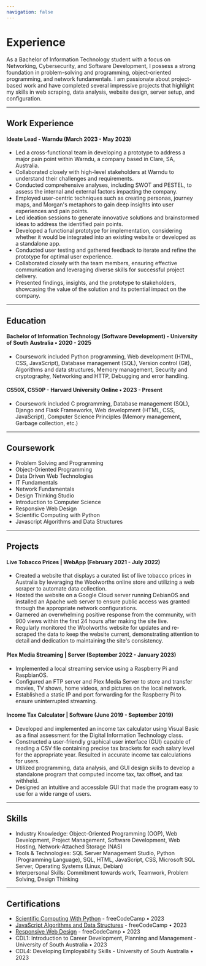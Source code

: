 ```yaml
---
navigation: false
---
```


# Experience

As a Bachelor of Information Technology student with a focus on Networking, Cybersecurity, and Software Development, I possess a strong foundation in problem-solving and programming, object-oriented programming, and network fundamentals. I am passionate about project-based work and have completed several impressive projects that highlight my skills in web scraping, data analysis, website design, server setup, and configuration.

---

## Work Experience

#### Ideate Lead - Warndu (March 2023 - May 2023)
- Led a cross-functional team in developing a prototype to address a major pain point within Warndu, a company based in Clare, SA, Australia.
- Collaborated closely with high-level stakeholders at Warndu to understand their challenges and requirements.
- Conducted comprehensive analyses, including SWOT and PESTEL, to assess the internal and external factors impacting the company.
- Employed user-centric techniques such as creating personas, journey maps, and Morgan's metaphors to gain deep insights into user experiences and pain points.
- Led ideation sessions to generate innovative solutions and brainstormed ideas to address the identified pain points.
- Developed a functional prototype for implementation, considering whether it would be integrated into an existing website or developed as a standalone app.
- Conducted user testing and gathered feedback to iterate and refine the prototype for optimal user experience.
- Collaborated closely with the team members, ensuring effective communication and leveraging diverse skills for successful project delivery.
- Presented findings, insights, and the prototype to stakeholders, showcasing the value of the solution and its potential impact on the company.

---

## Education
#### Bachelor of Information Technology (Software Development) - University of South Australia • 2020 - 2025
- Coursework included Python programming, Web development (HTML, CSS, JavaScript), Database management (SQL), Version control (Git), Algorithms and data structures, Memory management, Security and cryptography, Networking and HTTP, Debugging and error handling.

#### CS50X, CS50P - Harvard University Online • 2023 - Present
- Coursework included C programming, Database management (SQL), Django and Flask Frameworks, Web development (HTML, CSS, JavaScript), Computer Science Principles (Memory management, Garbage collection, etc.)

---

## Coursework
- Problem Solving and Programming
- Object-Oriented Programming
- Data Driven Web Technologies
- IT Fundamentals
- Network Fundamentals
- Design Thinking Studio
- Introduction to Computer Science
- Responsive Web Design
- Scientific Computing with Python
- Javascript Algorithms and Data Structures

---

## Projects

#### Live Tobacco Prices | WebApp (February 2021 - July 2022)
- Created a website that displays a curated list of live tobacco prices in Australia by leveraging the Woolworths online store and utilizing a web scraper to automate data collection.
- Hosted the website on a Google Cloud server running DebianOS and installed an Apache web server to ensure public access was granted through the appropriate network configurations.
- Garnered an overwhelming positive response from the community, with 900 views within the first 24 hours after making the site live.
- Regularly monitored the Woolworths website for updates and re-scraped the data to keep the website current, demonstrating attention to detail and dedication to maintaining the site's consistency.

#### Plex Media Streaming | Server (September 2022 - January 2023)
- Implemented a local streaming service using a Raspberry Pi and RaspbianOS.
- Configured an FTP server and Plex Media Server to store and transfer movies, TV shows, home videos, and pictures on the local network.
- Established a static IP and port forwarding for the Raspberry Pi to ensure uninterrupted streaming.

#### Income Tax Calculator | Software (June 2019 - September 2019)
- Developed and implemented an income tax calculator using Visual Basic as a final assessment for the Digital Information Technology class.
- Constructed a user-friendly graphical user interface (GUI) capable of reading a CSV file containing precise tax brackets for each salary level for the appropriate year. Resulted in accurate income tax calculations for users.
- Utilized programming, data analysis, and GUI design skills to develop a standalone program that computed income tax, tax offset, and tax withheld.
- Designed an intuitive and accessible GUI that made the program easy to use for a wide range of users.

---

## Skills
- Industry Knowledge: Object-Oriented Programming (OOP), Web Development, Project Management, Software Development, Web Hosting, Network-Attached Storage (NAS)
- Tools & Technologies: SQL Server Management Studio, Python (Programming Language), SQL, HTML, JavaScript, CSS, Microsoft SQL Server, Operating Systems (Linux, Debian)
- Interpersonal Skills: Commitment towards work, Teamwork, Problem Solving, Design Thinking

---

## Certifications
- [Scientific Computing With Python](https://www.freecodecamp.org/certification/dANNexe/scientific-computing-with-python-v7) - freeCodeCamp • 2023
- [JavaScript Algorithms and Data Structures](https://www.freecodecamp.org/certification/dANNexe/javascript-algorithms-and-data-structures) - freeCodeCamp • 2023
- [Responsive Web Design](https://www.freecodecamp.org/certification/dANNexe/responsive-web-design) - freeCodeCamp • 2023
- CDL1: Introduction to Career Development, Planning and Management - University of South Australia • 2023
- CDL4: Developing Employability Skills - University of South Australia • 2023